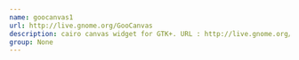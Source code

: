 ```yaml
---
name: goocanvas1
url: http://live.gnome.org/GooCanvas
description: cairo canvas widget for GTK+. URL : http://live.gnome.org/GooCanvas Groups : None
group: None
---
```

